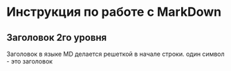 # Инструкция по работе с MarkDown

## Заголовок 2го уровня

Заголовок в языке MD делается решеткой в начале строки. 
один символ - это заголовок 
